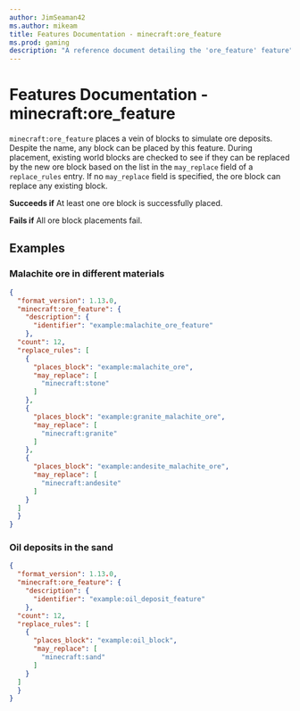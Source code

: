 ```yaml
---
author: JimSeaman42
ms.author: mikeam
title: Features Documentation - minecraft:ore_feature
ms.prod: gaming
description: "A reference document detailing the 'ore_feature' feature"
---
```


# Features Documentation - minecraft:ore_feature

`minecraft:ore_feature` places a vein of blocks to simulate ore deposits. Despite the name, any block can be placed by this feature. During placement, existing world blocks are checked to see if they can be replaced by the new ore block based on the list in the `may_replace` field of a `replace_rules` entry. If no `may_replace` field is specified, the ore block can replace any existing block.

**Succeeds if**
At least one ore block is successfully placed.

**Fails if**
All ore block placements fail.

## Examples

### Malachite ore in different materials

```json
{
  "format_version": 1.13.0,
  "minecraft:ore_feature": {
    "description": {
      "identifier": "example:malachite_ore_feature"
    },
  "count": 12,
  "replace_rules": [
    {
      "places_block": "example:malachite_ore",
      "may_replace": [
        "minecraft:stone"
      ]
    },
    {
      "places_block": "example:granite_malachite_ore",
      "may_replace": [
        "minecraft:granite"
      ]
    },
    {
      "places_block": "example:andesite_malachite_ore",
      "may_replace": [
        "minecraft:andesite"
      ]
    }
  ]
  }
}
```

### Oil deposits in the sand

```json
{
  "format_version": 1.13.0,
  "minecraft:ore_feature": {
    "description": {
      "identifier": "example:oil_deposit_feature"
    },
  "count": 12,
  "replace_rules": [
    {
      "places_block": "example:oil_block",
      "may_replace": [
        "minecraft:sand"
      ]
    }
  ]
  }
}
```
